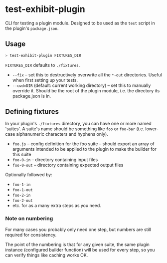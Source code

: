 # test-exhibit-plugin

CLI for testing a plugin module. Designed to be used as the `test` script in the plugin's `package.json`.

## Usage

```sh
> test-exhibit-plugin FIXTURES_DIR
```

`FIXTURES_DIR` defaults to `./fixtures`.

- `--fix` – set this to destructively overwrite all the `*-out` directories. Useful when first setting up your tests.
- `--cwd=DIR` (default: current working directory) – set this to manually override it. Should be the root of the plugin module, i.e. the directory its package.json is in.

## Defining fixtures

In your plugin's `./fixtures` directory, you can have one or more named 'suites'. A suite's name should be something like `foo` or `foo-bar` (i.e. lower-case alphanumeric characters and hyphens only).

- `foo.js` – config definition for the foo suite – should export an array of arguments intended to be applied to the plugin to make the builder for this suite
- `foo-0-in` – directory containing input files
- `foo-0-out` – directory containing expected output files

Optionally followed by:

- `foo-1-in`
- `foo-1-out`
- `foo-2-in`
- `foo-2-out`
- etc. for as a many extra steps as you need.

### Note on numbering

For many cases you probably only need one step, but numbers are still required for consistency.

The point of the numbering is that for any given suite, the same plugin instance (configured builder function) will be used for every step, so you can verify things like caching works OK.
